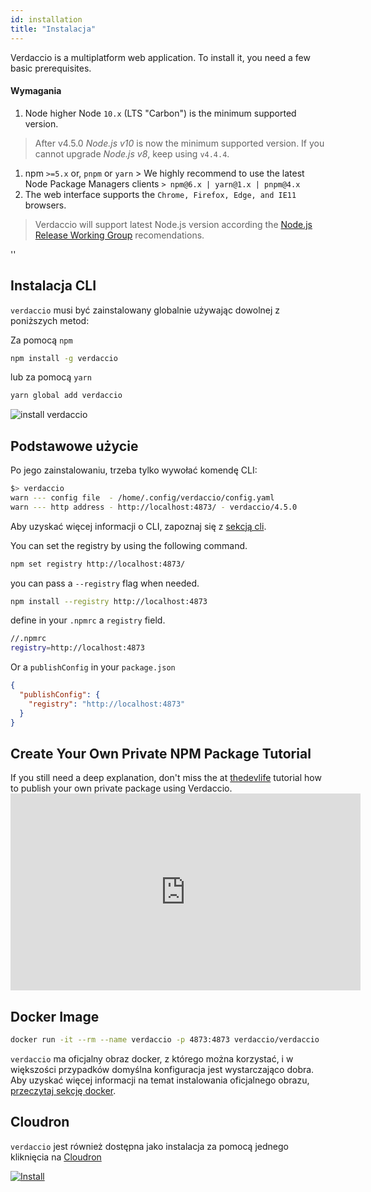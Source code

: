 ```yaml
---
id: installation
title: "Instalacja"
---
```


Verdaccio is a multiplatform web application. To install it, you need a few basic prerequisites.

#### Wymagania

1. Node higher Node `10.x` (LTS "Carbon") is the minimum supported version.

> After v4.5.0 *Node.js v10* is now the minimum supported version. If you cannot upgrade *Node.js v8*, keep using `v4.4.4`.

1. npm `>=5.x` or, `pnpm` or `yarn` > We highly recommend to use the latest Node Package Managers clients `> npm@6.x | yarn@1.x | pnpm@4.x`
2. The web interface supports the `Chrome, Firefox, Edge, and IE11` browsers.

> Verdaccio will support latest Node.js version according the [Node.js Release Working Group](https://github.com/nodejs/Release) recomendations.

<div id="codefund">''</div>

## Instalacja CLI

`verdaccio` musi być zainstalowany globalnie używając dowolnej z poniższych metod:

Za pomocą `npm`

```bash
npm install -g verdaccio
```

lub za pomocą `yarn`

```bash
yarn global add verdaccio
```

![install verdaccio](assets/install_verdaccio.gif)

## Podstawowe użycie

Po jego zainstalowaniu, trzeba tylko wywołać komendę CLI:

```bash
$> verdaccio
warn --- config file  - /home/.config/verdaccio/config.yaml
warn --- http address - http://localhost:4873/ - verdaccio/4.5.0
```

Aby uzyskać więcej informacji o CLI, zapoznaj się z [sekcją cli](cli.md).

You can set the registry by using the following command.

```bash
npm set registry http://localhost:4873/
```

you can pass a `--registry` flag when needed.

```bash
npm install --registry http://localhost:4873
```

define in your `.npmrc` a `registry` field.

```bash
//.npmrc
registry=http://localhost:4873
```

Or a `publishConfig` in your `package.json`

```json
{
  "publishConfig": {
    "registry": "http://localhost:4873"
  }
}
```

## Create Your Own Private NPM Package Tutorial

If you still need a deep explanation, don't miss the at [thedevlife](https://mybiolink.co/thedevlife) tutorial how to publish your own private package using Verdaccio. <iframe width="560" height="315" src="https://www.youtube.com/embed/Co0RwdpEsag" frameborder="0" allow="accelerometer; autoplay; encrypted-media; gyroscope; picture-in-picture" allowfullscreen mark="crwd-mark"></iframe> 

## Docker Image

```bash
docker run -it --rm --name verdaccio -p 4873:4873 verdaccio/verdaccio
```

`verdaccio` ma oficjalny obraz docker, z którego można korzystać, i w większości przypadków domyślna konfiguracja jest wystarczająco dobra. Aby uzyskać więcej informacji na temat instalowania oficjalnego obrazu, [przeczytaj sekcję docker](docker.md).

## Cloudron

`verdaccio` jest również dostępna jako instalacja za pomocą jednego kliknięcia na [Cloudron](https://cloudron.io)

[![Install](https://cloudron.io/img/button.svg)](https://cloudron.io/button.html?app=org.eggertsson.verdaccio)
